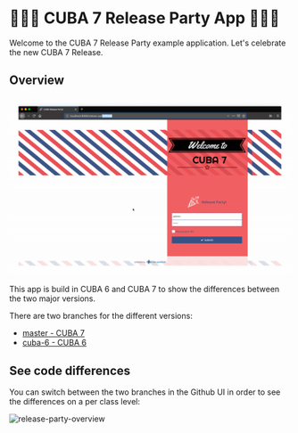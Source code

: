 # 🎉🎉🎉 CUBA 7 Release Party App 🎉🎉🎉

Welcome to the CUBA 7 Release Party example application.  Let's celebrate the new CUBA 7 Release.

## Overview

![release-party-overview](https://github.com/mariodavid/cuba-7-release-party/blob/master/img/overview-cuba-7-release-party-app.gif)


This app is build in CUBA 6 and CUBA 7 to show the differences between the two major versions.

There are two branches for the different versions:

* [master - CUBA 7](https://github.com/mariodavid/cuba-7-release-party/tree/master)
* [cuba-6 - CUBA 6](https://github.com/mariodavid/cuba-7-release-party/tree/cuba-6)


## See code differences

You can switch between the two branches in the Github UI in order to see the differences on a per class level:

![release-party-overview](https://github.com/mariodavid/cuba-7-release-party/blob/master/img/switch-cuba-versions-in-github.gif)



